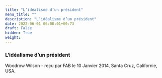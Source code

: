 ```yaml
---
title: "L’idéalisme d’un président"
menu_title: ""
description: "L’idéalisme d’un président"
date: 2022-06-01 06:00:01+00:73
draft: False
hidden: True
weight:
---
```

### L’idéalisme d’un président

Woodrow Wilson - reçu par FAB le 10 Janvier 2014, Santa Cruz, Californie, USA.



